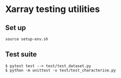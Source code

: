 # Xarray testing utilities

## Set up

```
source setup-env.sh
```

## Test suite

```
$ pytest test --> test/test_dataset.py
$ python -m unittest -v test/test_characterise.py 

```
